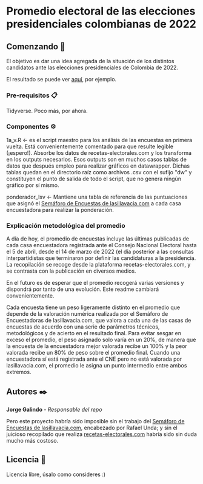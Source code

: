 # Promedio electoral de las elecciones presidenciales colombianas de 2022

## Comenzando 🚀

El objetivo es dar una idea agregada de la situación de los distintos candidatos ante las elecciones presidenciales de Colombia de 2022.

El resultado se puede ver [aquí](https://elpais.com/internacional/2022-04-06/petro-domina-en-las-encuestas-seguido-por-un-fico-gutierrez-al-alza.html?utm_medium=Social&utm_source=Twitter&ssm=TW_CM_AME#Echobox=1649255860), por ejemplo.


### Pre-requisitos 📋

Tidyverse. Poco más, por ahora.


### Componentes ⚙️

1a_v.R <- es el script maestro para los análisis de las encuestas en primera vuelta. Está convenientemente comentado para que resulte legible (¡espero!). Absorbe los datos de recetas-electorales.com y los transforma en los outputs necesarios. Esos outputs son en muchos casos tablas de datos que después empleo para realizar gráficos en datawrapper. Dichas tablas quedan en el directorio raíz como archivos .csv con el sufijo "dw" y constituyen el punto de salida de todo el script, que no genera ningún gráfico por sí mismo.

ponderador_lsv <- Mantiene una tabla de referencia de las puntuaciones que asignó el [Semáforo de Encuestas de lasillavacia.com](http://lasillavacia.com/historias/silla…) a cada casa encuestadora para realizar la ponderación.

### Explicación metodológica del promedio

A día de hoy, el promedio de encuestas incluye las últimas publicadas de cada casa encuestadora registrada ante el Consejo Nacional Electoral hasta el 5 de abril, desde el 14 de marzo de 2022 (el día posterior a las consultas interpartidistas que terminaron por definir las candidaturas a la presidencia. La recopilación se recoge desde la plataforma recetas-electorales.com, y se contrasta con la publicación en diversos medios.

En el futuro es de esperar que el promedio recogerá varias versiones y dispondrá por tanto de una evolución. Este readme cambiará convenientemente.

Cada encuesta tiene un peso ligeramente distinto en el promedio que depende de la valoración numérica realizada por el Semáforo de Encuestadoras de lasillavacia.com, que valora a cada una de las casas de encuestas de acuerdo con una serie de parámetros técnicos, metodológicos y de acierto en el resultado final. Para evitar sesgar en exceso el promedio, el peso asignado solo varía en un 20%, de manera que la encuesta de la encuestadora mejor valorada recibe un 100% y la peor valorada recibe un 80% de peso sobre el promedio final. Cuando una encuestadora sí está registrada ante el CNE pero no está valorada por lasillavacia.com, el promedio le asigna un punto intermedio entre ambos extremos.


## Autores ✒️

**Jorge Galindo** - *Responsable del repo*

Pero este proyecto habría sido imposible sin el trabajo del [Semáforo de Encuestas de lasillavacia.com](http://lasillavacia.com/historias/silla…), encabezado por Rafael Unda; y sin el juicioso recopilado que realiza [recetas-electorales.com](http://recetas-electorales.com) habría sido sin duda mucho más costoso.

## Licencia 📄

Licencia libre, úsalo como consideres :)
